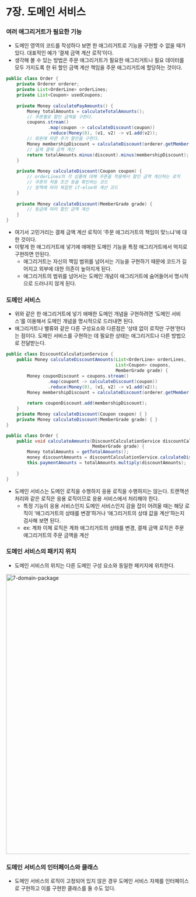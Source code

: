 7장. 도메인 서비스
===========

### 여러 애그리거트가 필요한 기능

- 도메인 영역의 코드를 작성하다 보면 한 애그리거트로 기능을 구현할 수 없을 때가 있다. 대표적인 예가 ‘결제 금액 계산 로직’이다.
- 생각해 볼 수 있는 방법은 주문 애그리거트가 필요한 애그리거트나 필요 데이터를 모두 가지도록 한 뒤 할인 금액 계산 책임을 주문 애그리거트에 할당하는 것이다.

```java
public class Order {
    private Orderer orderer;
    private List<OrderLine> orderLines;
    private List<Coupon> usedCoupons;
    
    private Money calculatePayAmounts() {
        Money totalAmounts = calculateTotalAmounts();
        // 쿠폰별로 할인 금액을 구한다.
        coupons.stream()
                .map(coupon -> calculateDiscount(coupon))
                .reduce(Money(0), (v1, v2) -> v1.add(v2));
        // 회원에 따른 추가 할인을 구한다.
        Money membershipDiscount = calculateDiscount(orderer.getMember().getGrade());
        // 실제 결제 금액 계산
        return totalAmounts.minus(discount).minus(membershipDiscount);
    }
    
    private Money calculateDiscount(Coupon coupon) {
        // orderLines의 각 상품에 대해 쿠폰을 적용해서 할인 금액 계산하는 로직
        // 쿠폰의 적용 조건 등을 확인하는 코드
        // 정책에 따라 복잡한 if-else와 계산 코드
    }
    
    private Money calculateDiscount(MemberGrade grade) {
        // 등급에 따라 할인 금액 계산
    }
}
```

- 여기서 고민거리는 결제 금액 계산 로직이 ‘주문 애그리거트의 책임이 맞느냐’에 대한 것이다.
- 이렇게 한 애그리거트에 넣기에 애매한 도메인 기능을 특정 애그리거트에서 억지로 구현하면 안된다.
    - 애그리거트는 자신의 책임 범위를 넘어서는 기능을 구현하기 때문에 코드가 길어지고 외부에 대한 의존이 높아지게 된다.
    - 애그리거트의 범위를 넘어서는 도메인 개념이 애그리거트에 숨어들어서 명시적으로 드러나지 않게 된다.

### 도메인 서비스

- 위와 같은 한 애그리거트에 넣기 애매한 도메인 개념을 구현하려면 ‘도메인 서비스’를 이용해서 도메인 개념을 명시적으로 드러내면 된다.
- 애그리거트나 밸류와 같은 다른 구성요소와 다른점은 ‘상태 없이 로직만 구현’한다는 점이다. 도메인 서비스를 구현하는 데 필요한 상태는 애그리거트나 다른 방법으로 전달받는다.

```java
public class DiscountCalculationService {
    public Money calculateDiscountAmounts(List<OrderLine> orderLines,
                                          List<Coupon> coupons,
                                          MemberGrade grade) {
        Money couponDiscount = coupons.stream()
                .map(coupont -> calculateDiscount(coupon))
                .reduce(Money(0), (v1, v2) -> v1.add(v2));
        Money membershipDiscount = calculateDiscount(orderer.getMember().getGrade());
        
        return couponDiscount.add(membershipDiscount);
    }
    private Money calculateDiscount(Coupon coupon) { }
    private Money calculateDiscount(MemberGrade grade) { }
}
```

```java
public class Order {
    public void calculateAmounts(DiscountCalculationService discountCalculationService,
                                 MemberGrade grade) {
        Money totalAmounts = getTotalAmounts();
        money discountAmounts = discountCalculationService.calculateDiscountAmounts(this.orderLines, this.coupons, grade);
        this.paymentAmounts = totalAmounts.multiply(discountAmounts);
        
    }
}
```

- 도메인 서비스는 도메인 로직을 수행하지 응용 로직을 수행하지는 않는다. 트랜잭션 처리와 같은 로직은 응용 로직이므로 응용 서비스에서 처리해야 한다.
    - 특정 기능이 응용 서비스인지 도메인 서비스인지 감을 잡이 어려울 때는 해당 로직이 ‘애그리거트의 상태를 변경’하거나 ‘애그리거트의 상태 값을 계산’하는지 검사해 보면 된다.
    - ex: 계좌 이체 로직은 계좌 애그리거트의 상태를 변경, 결제 금액 로직은 주문 애그리거트의 주문 금액을 계산

### 도메인 서비스의 패키지 위치

- 도메인 서비스의 위치는 다른 도메인 구성 요소와 동일한 패키지에 위치한다.

<img width="765" alt="7-domain-package" src="https://user-images.githubusercontent.com/47099798/229337613-77c867e4-a18e-4cea-9a5e-94dcd8dfdda1.png">

### 도메인 서비스의 인터페이스와 클래스

- 도메인 서비스의 로직이 고정되어 있지 않은 경우 도메인 서비스 자체를 인터페이스로 구현하고 이를 구현한 클래스를 둘 수도 있다.

